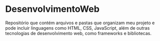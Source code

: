 # DesenvolvimentoWeb
Repositório que  contém arquivos e pastas que organizam meu projeto e pode incluir linguagens como HTML, CSS, JavaScript, além de outras tecnologias de desenvolvimento web, como frameworks e bibliotecas.
